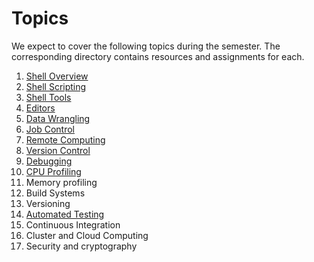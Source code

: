 # Topics

We expect to cover the following topics during the semester. The corresponding
directory contains resources and assignments for each.

  1. [Shell Overview](01-shell-overview/)
  2. [Shell Scripting](02-shell-scripting/)
  3. [Shell Tools](03-shell-tools/)
  4. [Editors](04-editors/)
  5. [Data Wrangling](05-data-wrangling/)
  6. [Job Control](06-job-control/)
  7. [Remote Computing](07-remote-computing/)
  8. [Version Control](08-version-control/)
  9. [Debugging](09-debugging/)
  10. [CPU Profiling](10-cpu-profiling/)
  11. Memory profiling
  12. Build Systems
  13. Versioning
  14. [Automated Testing](14-automated-testing/)
  15. Continuous Integration
  16. Cluster and Cloud Computing
  17. Security and cryptography

